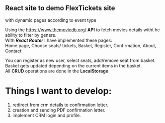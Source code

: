 ## React site to demo FlexTickets site
with dynamic pages according to event type  

Using the https://www.themoviedb.org/ **API**  to fetch movies details witht he ability to filter by genere.  
With ***React Router*** I have implemented these pages:  
Home page, Choose seats/ tickets, Basket, Register, Confirmation, About, Contact  

You can register as new user, select seats, add/remove seat from basket.  
Basket gets updated depending on the current items in the basket.  
All **CRUD** operations are done in the **LocalStorage**

# Things I want to develop:  
1. redirect from crm details to confirmation letter.  
2. creation and sending PDF confirmation letter.  
3. implement CRM login and profile.  
